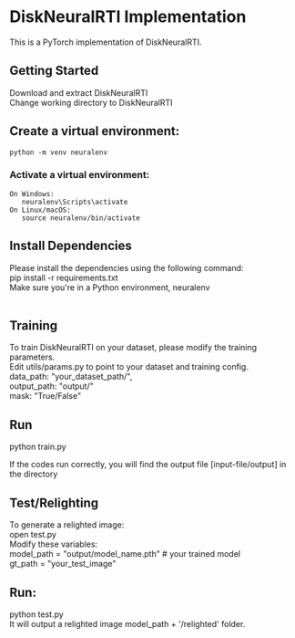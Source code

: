 # DiskNeuralRTI Implementation
This is a PyTorch implementation of DiskNeuralRTI. 

## Getting Started
Download and extract DiskNeuralRTI  
Change working directory to DiskNeuralRTI  
## Create a virtual environment:   
    python -m venv neuralenv  
### Activate a virtual environment:  
    On Windows:  
       neuralenv\Scripts\activate  
    On Linux/macOS:  
       source neuralenv/bin/activate  
## Install Dependencies  
 Please install the dependencies using the following command:    
   pip install -r requirements.txt  
Make sure you're in a Python environment, neuralenv    
<br>
## Training  
To train DiskNeuralRTI on your dataset, please modify the training parameters.  
Edit utils/params.py to point to your dataset and training config.  
    data_path: "your_dataset_path/",  
    output_path: "output/"  
    mask: "True/False"  
## Run   
  python train.py  

If the codes run correctly, you will find the output file [input-file/output] in the directory  

## Test/Relighting  
To generate a relighted image:  
open test.py  
Modify these variables:  
model_path = "output/model_name.pth"  # your trained model  
gt_path = "your_test_image"  

## Run:  
python test.py  
It will output a relighted image model_path + '/relighted' folder.  




